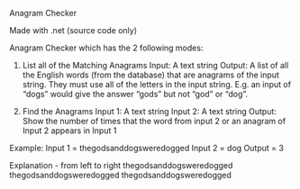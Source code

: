 Anagram Checker



Made with .net (source code only)


Anagram Checker which has the 2 following modes:


1. List all of the Matching Anagrams
Input:
A text string
Output:
A list of all the English words (from the database) that are anagrams of the input string. They must use all of the letters in the input string. E.g. an input of “dogs” would give the answer “gods” but not “god” or “dog”.



2. Find the Anagrams
Input 1:
A text string
Input 2:
A text string
Output:
Show the number of times that the word from input 2 or an anagram of Input 2 appears in Input 1

Example:
Input 1 = thegodsanddogsweredogged
Input 2 = dog
Output = 3

Explanation - from left to right
thegodsanddogsweredogged
thegodsanddogsweredogged
thegodsanddogsweredogged
